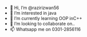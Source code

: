 - 👋 Hi, I’m @razirizwan56
- 👀 I’m interested in java
- 🌱 I’m currently learning OOP inC++
- 💞️ I’m looking to collaborate on..
- 📫 Whatsapp me on 0301-2856116
    

<!---
razirizwan56/razirizwan56 is a ✨ special ✨ repository because its `README.md` (this file) appears on your GitHub profile.
You can click the Preview link to take a look at your changes.
--->
